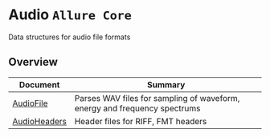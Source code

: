 # Audio ```Allure Core```
Data structures for audio file formats

## Overview

Document | Summary
--- | ---
[AudioFile]() | Parses WAV files for sampling of waveform, energy and frequency spectrums
[AudioHeaders]() | Header files for RIFF, FMT headers